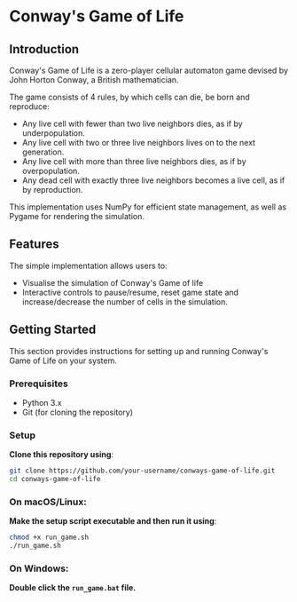 # Conway's Game of Life

## Introduction
Conway's Game of Life is a zero-player cellular automaton game devised by John Horton Conway, a British mathematician.  

The game consists of 4 rules, by which cells can die, be born and reproduce:

- Any live cell with fewer than two live neighbors dies, as if by underpopulation.
- Any live cell with two or three live neighbors lives on to the next generation.
- Any live cell with more than three live neighbors dies, as if by overpopulation.
- Any dead cell with exactly three live neighbors becomes a live cell, as if by reproduction.

This implementation uses NumPy for efficient state management, as well as Pygame for rendering the simulation.

## Features

The simple implementation allows users to:

- Visualise the simulation of Conway's Game of life
- Interactive controls to pause/resume, reset game state and increase/decrease the number of cells in the simulation.

## Getting Started

This section provides instructions for setting up and running Conway's Game of Life on your system.

### Prerequisites

- Python 3.x
- Git (for cloning the repository)

### Setup

**Clone this repository using**:
```bash
git clone https://github.com/your-username/conways-game-of-life.git
cd conways-game-of-life
```

### On macOS/Linux:
**Make the setup script executable and then run it using**:
```bash
chmod +x run_game.sh
./run_game.sh
```
### On Windows:
**Double click the `run_game.bat` file.**

